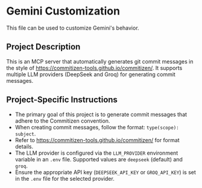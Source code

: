 # Gemini Customization

This file can be used to customize Gemini's behavior.

## Project Description

This is an MCP server that automatically generates git commit messages in the style of https://commitizen-tools.github.io/commitizen/. It supports multiple LLM providers (DeepSeek and Groq) for generating commit messages.

## Project-Specific Instructions

*   The primary goal of this project is to generate commit messages that adhere to the Commitizen convention.
*   When creating commit messages, follow the format: `type(scope): subject`.
*   Refer to https://commitizen-tools.github.io/commitizen/ for format details.
*   The LLM provider is configured via the `LLM_PROVIDER` environment variable in an `.env` file. Supported values are `deepseek` (default) and `groq`.
*   Ensure the appropriate API key (`DEEPSEEK_API_KEY` or `GROQ_API_KEY`) is set in the `.env` file for the selected provider.